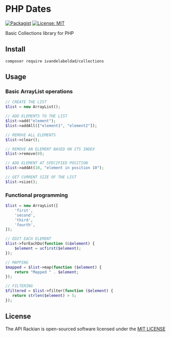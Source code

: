 # PHP Dates

[![Packagist](https://img.shields.io/packagist/v/ivandelabeldad/collections.svg)](https://packagist.org/packages/ivandelabeldad/collections)
[![License: MIT](https://img.shields.io/badge/License-MIT-yellow.svg)](https://github.com/ivandelabeldad/collections/blob/master/LICENSE)

Basic Collections library for PHP


## Install
```
composer require ivandelabeldad/collections
```


## Usage

### Basic ArrayList operations
```php
// CREATE THE LIST
$list = new ArrayList();

// ADD ELEMENTS TO THE LIST
$list->add("element");
$list->addAll(["element1", "element2"]);

// REMOVE ALL ELEMENTS
$list->clear();

// REMOVE AN ELEMENT BASED ON ITS INDEX
$list->remove(0);

// ADD ELEMENT AT SPECIFIED POSITION
$list->addAt(10, "element in position 10");

// GET CURRENT SIZE OF THE LIST
$list->size();
```

### Functional programming
```php
$list = new ArrayList([
    'first',
    'second',
    'third',
    'fourth',
]);

// EDIT EACH ELEMENT
$list->forEachDo(function (&$element) {
    $element = ucfirst($element);
});

// MAPPING
$mapped = $list->map(function ($element) {
    return "Mapped " . $element;
});

// FILTERING
$filtered = $list->filter(function ($element) {
   return strlen($element) > 5;
});
```


## License

The API Rackian is open-sourced software licensed under
the [MIT LICENSE](https://github.com/ivandelabeldad/php-collections/blob/master/LICENSE)

